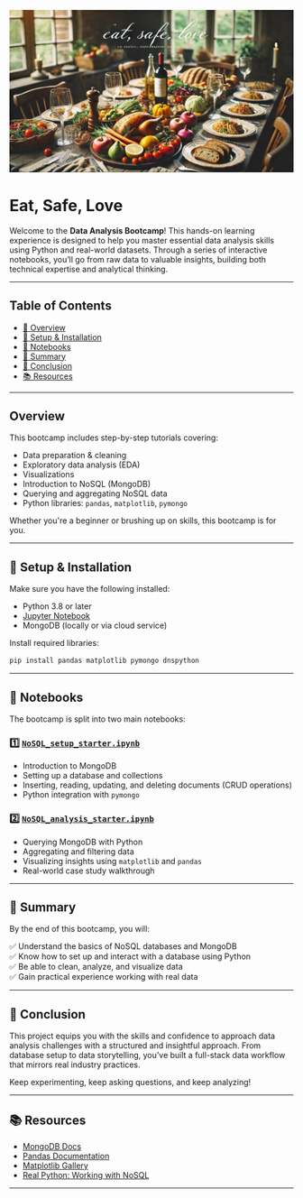 ![HQ graphic](https://github.com/Lanceowesalot/nosql-challenge-Module-12/blob/main/Resources/Food%20Pic.jpg)
# Eat, Safe, Love

Welcome to the **Data Analysis Bootcamp**! This hands-on learning experience is designed to help you master essential data analysis skills using Python and real-world datasets. Through a series of interactive notebooks, you’ll go from raw data to valuable insights, building both technical expertise and analytical thinking.

---

## Table of Contents

- [📌 Overview](#overview)
- [🔧 Setup & Installation](#-setup--installation)
- [📁 Notebooks](#-notebooks)
- [📝 Summary](#-summary)
- [🎯 Conclusion](#-conclusion)
- [📚 Resources](#-resources)

---

## Overview

This bootcamp includes step-by-step tutorials covering:

- Data preparation & cleaning  
- Exploratory data analysis (EDA)  
- Visualizations  
- Introduction to NoSQL (MongoDB)  
- Querying and aggregating NoSQL data  
- Python libraries: `pandas`, `matplotlib`, `pymongo`

Whether you're a beginner or brushing up on skills, this bootcamp is for you.

---

## 🔧 Setup & Installation

Make sure you have the following installed:

- Python 3.8 or later  
- [Jupyter Notebook](https://jupyter.org/)  
- MongoDB (locally or via cloud service)

Install required libraries:

```bash
pip install pandas matplotlib pymongo dnspython
```

---

## 📁 Notebooks

The bootcamp is split into two main notebooks:

### 1️⃣ [`NoSQL_setup_starter.ipynb`](https://github.com/Lanceowesalot/nosql-challenge-Module-12/blob/main/NoSQL_setup_starter.ipynb)

- Introduction to MongoDB
- Setting up a database and collections
- Inserting, reading, updating, and deleting documents (CRUD operations)
- Python integration with `pymongo`

### 2️⃣ [`NoSQL_analysis_starter.ipynb`](https://github.com/Lanceowesalot/nosql-challenge-Module-12/blob/main/NoSQL_analysis_starter.ipynb)

- Querying MongoDB with Python
- Aggregating and filtering data
- Visualizing insights using `matplotlib` and `pandas`
- Real-world case study walkthrough

---

## 📝 Summary

By the end of this bootcamp, you will:

✅ Understand the basics of NoSQL databases and MongoDB  
✅ Know how to set up and interact with a database using Python  
✅ Be able to clean, analyze, and visualize data  
✅ Gain practical experience working with real data  

---

## 🎯 Conclusion

This project equips you with the skills and confidence to approach data analysis challenges with a structured and insightful approach. From database setup to data storytelling, you’ve built a full-stack data workflow that mirrors real industry practices.

Keep experimenting, keep asking questions, and keep analyzing!

---

## 📚 Resources

- [MongoDB Docs](https://www.mongodb.com/docs/)
- [Pandas Documentation](https://pandas.pydata.org/docs/)
- [Matplotlib Gallery](https://matplotlib.org/stable/gallery/index.html)
- [Real Python: Working with NoSQL](https://realpython.com/introduction-to-mongodb-and-python/)

---
